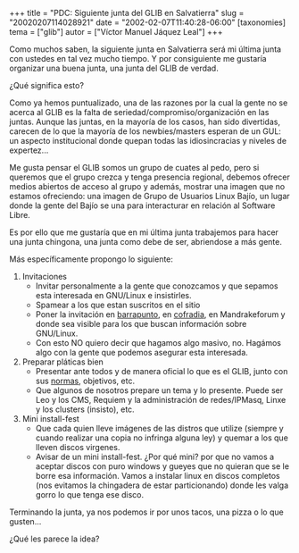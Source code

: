 +++
title = "PDC: Siguiente junta del GLIB en Salvatierra"
slug = "20020207114028921"
date = "2002-02-07T11:40:28-06:00"
[taxonomies]
tema = ["glib"]
autor = ["Víctor Manuel Jáquez Leal"]
+++

Como muchos saben, la siguiente junta en Salvatierra será mi última
junta con ustedes en tal vez mucho tiempo. Y por consiguiente me
gustaría organizar una buena junta, una junta del GLIB de verdad.

¿Qué significa esto?

<!-- more -->
Como ya hemos puntualizado, una de las razones por la cual la gente no
se acerca al GLIB es la falta de seriedad/compromiso/organización en las
juntas. Aunque las juntas, en la mayoría de los casos, han sido
divertidas, carecen de lo que la mayoría de los newbies/masters esperan
de un GUL: un aspecto institucional donde quepan todas las
idiosincracias y niveles de expertez...

Me gusta pensar el GLIB somos un grupo de cuates al pedo, pero si
queremos que el grupo crezca y tenga presencia regional, debemos ofrecer
medios abiertos de acceso al grupo y además, mostrar una imagen que no
estamos ofreciendo: una imagen de Grupo de Usuarios Linux Bajío, un
lugar donde la gente del Bajío se una para interacturar en relación al
Software Libre.

Es por ello que me gustaría que en mi última junta trabajemos para hacer
una junta chingona, una junta como debe de ser, abriendose a más gente.

Más específicamente propongo lo siguiente:

1.  Invitaciones
    -   Invitar personalmente a la gente que conozcamos y que sepamos
        esta interesada en GNU/Linux e insistirles.
    -   Spamear a los que estan suscritos en el sitio
    -   Poner la invitación en [barrapunto](http://barrapunto.com), en
        [cofradia](http://cofradia.org), en Mandrakeforum y donde sea
        visible para los que buscan información sobre GNU/Linux.
    -   Con esto NO quiero decir que hagamos algo masivo, no. Hagámos
        algo con la gente que podemos asegurar esta interesada.
2.  Preparar pláticas bien
    -   Presentar ante todos y de manera oficial lo que es el GLIB,
        junto con sus
        [normas](http://glib.org.mx/article.php?story=2001050608204998),
        objetivos, etc.
    -   Que algunos de nosotros prepare un tema y lo presente. Puede ser
        Leo y los CMS, Requiem y la administración de redes/IPMasq,
        Linxe y los clusters (insisto), etc.
3.  Mini install-fest
    -   Que cada quien lleve imágenes de las distros que utilize
        (siempre y cuando realizar una copia no infringa alguna ley) y
        quemar a los que lleven discos virgenes.
    -   Avisar de un mini install-fest. ¿Por qué mini? por que no vamos
        a aceptar discos con puro windows y gueyes que no quieran que se
        le borre esa información. Vamos a instalar linux en discos
        completos (nos evitamos la chingadera de estar particionando)
        donde les valga gorro lo que tenga ese disco.

Terminando la junta, ya nos podemos ir por unos tacos, una pizza o lo
que gusten...

¿Qué les parece la idea?

